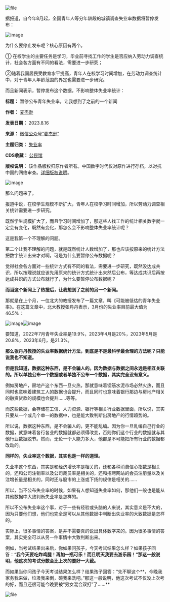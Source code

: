 ![file](https://chinadigitaltimes.net/chinese/files/2023/08/image-1692185955669.png)


据报道，自今年8月起，全国青年人等分年龄段的城镇调查失业率数据将暂停发布：‍


![image](https://chinadigitaltimes.net/chinese/files/2023/08/post-699408-64dcb7de34783.png)


为什么要停止发布呢？核心原因有两个。


① 在校学生的主要任务是学习，毕业前寻找工作的学生是否应纳入劳动力调查统计，社会各方面有不同的看法，需要进一步研究；‍


②随着我国居民受教育水平提高，青年人在校学习时间增加，在劳动力调查统计中，对于青年人年龄范围的界定也需要进一步研究。


而且新闻表示，暂停发布这个数据，不影响整体失业率统计：‍




**标题：** 暂停公布青年失业率，让我想到了之前的一个新闻  

**作者：** [麦杰逊](https://chinadigitaltimes.net/space/麦杰逊)  

**发表日期：** 2023.8.16  

**来源：** [微信公众号“麦杰逊”](https://web.archive.org/web/https://mp.weixin.qq.com/s/vRJEujS--1jQlwOFJImrWA)  

**主题归类：** [失业率](https://chinadigitaltimes.net/space/失业率)  

**CDS收藏：** [公民馆](https://chinadigitaltimes.net/space/%E5%85%AC%E6%B0%91%E9%A6%86)  

**版权说明：** 该作品版权归原作者所有。中国数字时代仅对原作进行存档，以对抗中国的网络审查。[详细版权说明](https://chinadigitaltimes.net/chinese/copyright)。


![image](https://chinadigitaltimes.net/chinese/files/2023/08/post-699408-64dcb7de3d893.png)


那么问题来了。


报道中说，在校学生规模不断扩大，青年人在校学习时间增加，所以劳动力调查相关统计需要进一步研究。‍


既然学生规模扩大了，而且学习时间增加了，那这些人找工作的统计相关数字就一定会有变化，既然有变化，那怎么会不影响整体失业率统计呢？


这是我第一个不理解的问题。


第二个让我不理解的问题，就是既然统计人数增加了，那也应该按原来的统计方法把数字统计出来才对啊，可是为什么要暂停公布数据呢？‍‍‍‍‍‍


觉得社会各方面对一些统计方式有不同的看法，需要进一步研究，既然没达成共识，所以按理说就应该先用原来的统计方式统计出来然后公布，等达成共识后再按达成共识的方式公布就行了，为什么要暂停公布数据呢？


**而当这个新闻上了热搜后，让我想到了之前的另一个新闻。** 


那就是在上个月，一位北大的教授发布了一篇文章，叫《可能被低估的青年失业率》。在这篇文章中，北大教授张丹丹表示，3月份的失业率目前最大值为46.5%：


![image](https://chinadigitaltimes.net/chinese/files/2023/08/post-699408-64dcb7de4dcbe.png)![image](https://chinadigitaltimes.net/chinese/files/2023/08/post-699408-64dcb7de5f283.png)


要知道，2022年7月青年失业率是19.9%，2023年4月是20%，2023年5月是20.8%，2023年6月，是21.3%。


**那么张丹丹教授的失业率数据统计方法，到底是不是最科学最合理的方法呢？只能说我也不知道。** ‍‍


**但是我知道，数据这种东西，是不会骗人的。因为数据与数据之间永远是相互关联的。所以单独公布一个数据或者单独不公布一个数据，其实完全没有意义。** 


例如房地产，房地产这个东西一旦火热，那就意味着钢筋水泥市场必然火热，而且同时也意味着建筑工人的数据也会提升，而且同时也意味着银行那边与房地产相关的融资贷款的规模也会提升……等等。‍‍‍‍‍‍‍‍‍‍‍


而这些数据，会存储在工信、人力资源、银行等相关行业数据里面，所以说，其实只要从一个或几个单一的数据中，也是能大致判断出房地产的行情趋势的。


所以说，数据这种东西，是不会骗人的，更不能乱编。因为你一旦乱编自己行业的数据，就意味着各行各业的数据就都必须得改变，否则你们这个行业的数据就与其他行业数据脱节。然而，无论一个人能力多大，他都是不可能把所有行业的数据都改动的。‍‍


**同样的，失业率这个数据，其实也是一样的道理。** 


失业率这个东西，其实是和经济增长率是相关的，还和各种消费信心指数是相关的，还和公司注销率以及公司裁员率是相关的，还和招聘网站的会员注册量以及关注增长量是相关的，同时还与股市的上涨或下扬的规律是相关的……‍


所以，当不公布失业率的时候，如果有人想知道失业率如何，那他们一般也是能从其他数据中大致判断失业率是怎样的。‍


所以不公布失业率这个事，对于一些有经验或头脑的人来说，其实意义是不大的，因为只要他们想，他们也完全是可以从其他数据中判断出失业率的大致数据是怎样的。‍‍‍


实际上，很多事情的答案，是并不需要真的说出具体数字来的。因为很多事情的答案，其实完全可以从另一件事情中大致判断出来。‍‍‍‍


例如，当考试结果出来后，你如果问孩子，今天考试结果怎么样？如果孩子回答：“**我今天要吃炸鸡腿！再加一瓶可乐！而且明天我要去游乐园！”那这一般说明，他这次的考试分数会比上次的要好一大截。** ‍‍‍‍‍‍‍‍‍‍‍


而如果当你问孩子今天考试结果怎么样？结果孩子回答：“先不聊这个**，今晚我家务我来做，垃圾我来倒，碗我来洗吧。”那这一般说明，他这次考试不仅没上次考的好，而且还很可能今晚要被“男女混合双打”了……** 


![file](https://chinadigitaltimes.net/chinese/files/2023/08/image-1692185980890.png)

